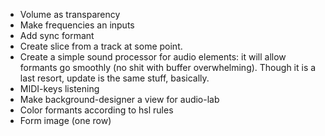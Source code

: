 * Volume as transparency
* Make frequencies an inputs
* Add sync formant
* Create slice from a track at some point.
* Create a simple sound processor for audio elements: it will allow formants go smoothly (no shit with buffer overwhelming). Though it is a last resort, update is the same stuff, basically.
* MIDI-keys listening
* Make background-designer a view for audio-lab
* Color formants according to hsl rules
* Form image (one row)